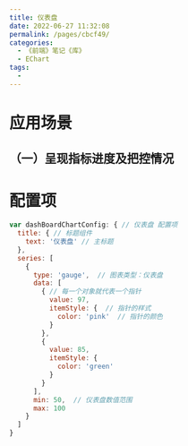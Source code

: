 ```yaml
---
title: 仪表盘
date: 2022-06-27 11:32:08
permalink: /pages/cbcf49/
categories:
  - 《前端》笔记《库》
  - EChart
tags:
  - 
---
```

# 应用场景
  ## （一）呈现指标进度及把控情况

# 配置项
  ```js
  var dashBoardChartConfig: { // 仪表盘 配置项
    title: { // 标题组件
      text: '仪表盘' // 主标题
    },
    series: [
      {
        type: 'gauge',  // 图表类型：仪表盘
        data: [
          { // 每一个对象就代表一个指针
            value: 97,
            itemStyle: {  // 指针的样式
              color: 'pink'  // 指针的颜色
            }
          },
          {
            value: 85,
            itemStyle: {
              color: 'green'
            }
          }
        ],
        min: 50,  // 仪表盘数值范围
        max: 100
      }
    ]
  }
  ```

<!DOCTYPE html>
<html lang="en">

<head>
  <meta charset="UTF-8">
  <meta name="viewport" content="width=device-width, initial-scale=1.0">
  <meta http-equiv="X-UA-Compatible" content="ie=edge">
  <title>Document</title>
  <script src="lib/echarts.min.js"></script>
</head>

<body>
  <div style="width: 600px;height:400px"></div>

  <script>
    var mCharts = echarts.init(document.querySelector("div"))
    var option = {
      series: [
        {
          type: 'gauge',  // 图表类型：仪表盘
          data: [
            { // 每一个对象就代表一个指针
              value: 97,
              itemStyle: {  // 指针的样式
                color: 'pink'  // 指针的颜色
              }
            },
            {
              value: 85,
              itemStyle: {
                color: 'green'
              }
            }
          ],
          min: 50,  // 仪表盘数值范围
          max: 100
        }
      ]
    }
    mCharts.setOption(option)
  </script>
</body>

</html>
